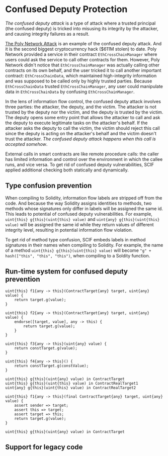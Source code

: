 # Confused Deputy Protection

*The confused deputy attack* is a type of attack where a trusted principal (the confused deputy) is tricked into misusing its integrity by the attacker, and causing integrity failures as a result.

[The Poly Network Attack](https://rekt.news/polynetwork-rekt/) is an example of the confused deputy attack. And it is the second biggest cryptocurrency hack ($611M stolen) to date. Poly Network provided a service in their contract `EthCrossChainManager` where users could ask the service to call other contracts for them. However, Poly Network didn't notice that `EthCrossChainManager` was actually calling other contracts on its own behalf, and the user tricked it to call another important contract: `EthCrossChainData`, which maintained high-integrity information and was supposed to be called only by highly trusted parties. Because `EthCrossChainData` trusted `EthCrossChainManager`, any user could manipulate data in `EthCrossChainData` by confusing `EthCrossChainManager`.

<!-- In the lens of information flow control, the confused deputy attack can be defined as: 
A confused deputy attack occurs when the pc label of the calling context does not act for the external begin label of the called method, yet the method call accepts the call and executes anyway. -->

In the lens of information flow control, the confused deputy attack involves three parties: the attacker, the deputy, and the victim.
The attacker is not trusted by the deputy nor the victim, and the deputy is trusted by the victim. The deputy opens some entry point that allows the attacker to call and ask the deputy to execute legitimate tasks on the attacker's behalf. If the attacker asks the deputy to call the victim, the victim should reject this call since the deputy is acting on the attacker's behalf and the victim doesn't trust the attacker. *The confused deputy attack happens when this call is accepted somehow*.

External calls in smart contracts are like remote procedure calls: the caller has limited information and control over the environment in which the callee runs, and vice versa. To get rid of confused deputy vulnerabilities, SCIF applied additional checking both statically and dynamically.

## Type confusion prevention

When compiling to Solidity, information flow labels are stripped off from the code. 
And because the way Solidity assigns identities to methods, two methods whose signatures only differ in labels will be assigned the same id. This leads to potential of confused deputy vulnerabilities. 
For example, `uint{this} g{this}(uint{this} value)` and `uint{any} g{this}(uint{this} value)` will be assigned the same id while they return values of different integrity level, resulting in potential information flow violation.

To get rid of method type confusion, SCIF embeds labels in method signatures in their names when compiling to Solidity. For example, the name of a method `uint{this} g{this}(uint{this} value)` will become `"g" + hash(["this", "this", "this")`, when compiling to a Soldity function.

## Run-time system for confused deputy prevention

```scif
uint{this} f1{any -> this}(ContractTarget{any} target, uint{any} value) {
    return target.g(value);
}

uint{this} f2{any -> this}(ContractTarget{any} target, uint{any} value) {
    endorse([target, value], any -> this) {
        return target.g(value);
    }
}

uint{this} f3{any -> this}(uint{any} value) {
    return constTarget.g(value);
}

uint{this} f4{any -> this}() {
    return constTarget.g(constValue);
}

uint{this} g{this}(uint{any} value) in ContractTarget
uint{this} g{this}(uint{this} value) in ContractRealTarget1
uint{any} g{this}(uint{this} value) in ContractRealTarget2
```

```scif
uint{this} f1{any -> this}(final ContractTarget{any} target, uint{any} value) {
    assert sender => target;
    assert this => target;
    assert target => this;
    return target.g(value);
}

uint{this} g{this}(uint{any} value) in ContractTarget
```

## Support for legacy code
